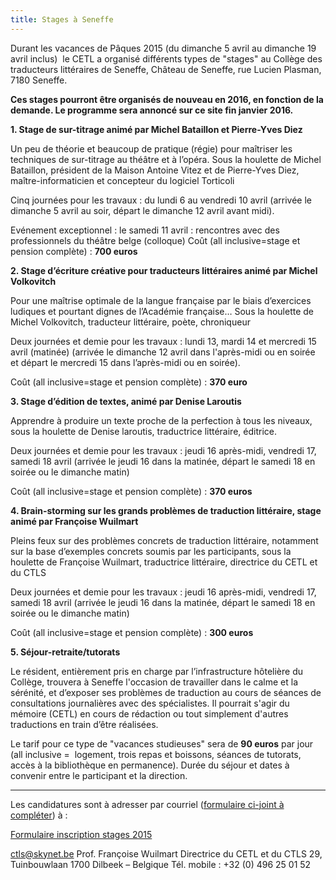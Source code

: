 ```yaml
---
title: Stages à Seneffe
---
```


Durant les vacances de Pâques 2015 (du dimanche 5 avril au dimanche 19 avril inclus)  le CETL a organisé différents types de "stages" au Collège des traducteurs littéraires de Seneffe, Château de Seneffe, rue Lucien Plasman, 7180 Seneffe.

**Ces stages pourront être organisés de nouveau en 2016, en fonction de la demande. Le programme sera annoncé sur ce site fin janvier 2016.**



**1. Stage de sur-titrage animé par Michel Bataillon et Pierre-Yves Diez**

Un peu de théorie et beaucoup de pratique (régie) pour maîtriser les techniques de sur-titrage au théâtre et à l’opéra.
Sous la houlette de Michel Bataillon, président de la Maison Antoine Vitez et de Pierre-Yves Diez, maître-informaticien et concepteur du logiciel Torticoli

Cinq journées pour les travaux : du lundi 6 au vendredi 10 avril
(arrivée le dimanche 5 avril au soir, départ le dimanche 12 avril avant midi).

Evénement exceptionnel : le samedi 11 avril : rencontres avec des professionnels du théâtre belge (colloque)
Coût (all inclusive=stage et pension complète) : **700 euros**

**2. Stage d’écriture créative pour traducteurs littéraires animé par Michel Volkovitch**

Pour une maîtrise optimale de la langue française par le biais d’exercices ludiques et pourtant dignes de l’Académie française…
Sous la houlette de Michel Volkovitch, traducteur littéraire, poète, chroniqueur

Deux journées et demie pour les travaux : lundi 13, mardi 14 et mercredi 15 avril (matinée)
(arrivée le dimanche 12 avril dans l'après-midi ou en soirée et départ le mercredi 15 dans l’après-midi ou en soirée).

Coût (all inclusive=stage et pension complète) : **370 euro**

**3. Stage d’édition de textes, animé par Denise Laroutis**

Apprendre à produire un texte proche de la perfection à tous les niveaux, sous la houlette de Denise laroutis, traductrice littéraire, éditrice.

Deux journées et demie pour les travaux : jeudi 16 après-midi, vendredi 17, samedi 18 avril
(arrivée le jeudi 16 dans la matinée, départ le samedi 18 en soirée ou le dimanche matin)

Coût (all inclusive=stage et pension complète) : **370 euros**

**4. Brain-storming sur les grands problèmes de traduction littéraire, stage animé par Françoise Wuilmart**

Pleins feux sur des problèmes concrets de traduction littéraire, notamment sur la base d’exemples concrets soumis par les participants, sous la houlette de Françoise Wuilmart, traductrice littéraire, directrice du CETL et du CTLS

Deux journées et demie pour les travaux : jeudi 16 après-midi, vendredi 17, samedi 18 avril
(arrivée le jeudi 16 dans la matinée, départ le samedi 18 en soirée ou le dimanche matin)

Coût (all inclusive=stage et pension complète) : **300 euros**

**5. Séjour-retraite/tutorats**

Le résident, entièrement pris en charge par l’infrastructure hôtelière du Collège, trouvera à Seneffe l'occasion de travailler dans le calme et la sérénité, et d’exposer ses problèmes de traduction au cours de séances de consultations journalières avec des spécialistes. Il pourrait s'agir du mémoire (CETL) en cours de rédaction ou tout simplement d'autres traductions en train d’être réalisées.

Le tarif pour ce type de "vacances studieuses" sera de **90 euros** par jour (all inclusive =  logement, trois repas et boissons, séances de tutorats, accès à la bibliothèque en permanence).
Durée du séjour et dates à convenir entre le participant et la direction.

_________________________________________________________________________________

Les candidatures sont à adresser par courriel ([formulaire ci-joint à compléter](http://www.traduction-litteraire.com/media/Formulaire-inscription-stages-2015.doc)) à :

[Formulaire inscription stages 2015](http://www.traduction-litteraire.com/media/Formulaire-inscription-stages-2015.doc)

ctls@skynet.be
Prof. Françoise Wuilmart
Directrice du CETL et du CTLS
29, Tuinbouwlaan
1700 Dilbeek – Belgique
Tél. mobile : +32 (0) 496 25 01 52
